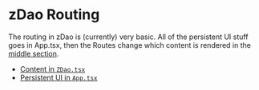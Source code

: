 # zDao Routing

The routing in zDao is (currently) very basic. All of the persistent UI stuff goes in App.tsx, then the Routes change which content is rendered in the [middle section](https://www.figma.com/file/C1iCbTy6bPEzr721PqfFPn/Zero-DAO-App?node-id=26%3A15296).

* [Content in `ZDao.tsx`](https://www.figma.com/file/C1iCbTy6bPEzr721PqfFPn/Zero-DAO-App?node-id=26%3A15296)
* [Persistent UI in `App.tsx`](https://www.figma.com/file/C1iCbTy6bPEzr721PqfFPn/Zero-DAO-App?node-id=26%3A6085)

